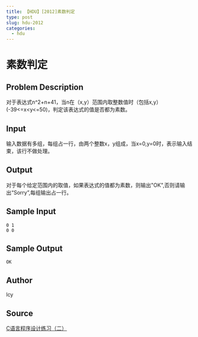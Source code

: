 ```yaml
---
title: 【HDU】[2012]素数判定
type: post
slug: hdu-2012
categories:
  - hdu
---
```


# 素数判定

## Problem Description

对于表达式n^2+n+41，当n在（x,y）范围内取整数值时（包括x,y）(-39<=x<y<=50)，判定该表达式的值是否都为素数。

## Input

输入数据有多组，每组占一行，由两个整数x，y组成，当x=0,y=0时，表示输入结束，该行不做处理。

## Output

对于每个给定范围内的取值，如果表达式的值都为素数，则输出"OK",否则请输出“Sorry”,每组输出占一行。

## Sample Input

```
0 1
0 0
```

## Sample Output

```
OK
```

## Author

lcy

## Source

[C语言程序设计练习（二）](https://acm.hdu.edu.cn//search.php?field=problem&key=C%D3%EF%D1%D4%B3%CC%D0%F2%C9%E8%BC%C6%C1%B7%CF%B0%A3%A8%B6%FE%A3%A9&source=1&searchmode=source)
